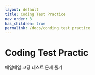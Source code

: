```yaml
---
layout: default
title: Coding Test Practice
nav_order: 3
has_children: true
permalink: /docs/conding test practice
---
```


# Coding Test Practic

매일매일 코딩 테스트 문제 풀기